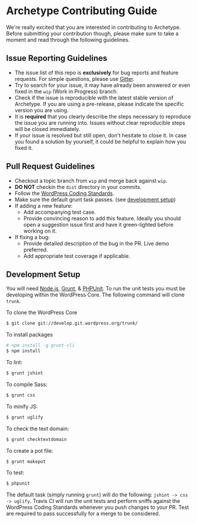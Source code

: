 # Archetype Contributing Guide

We're really excited that you are interested in contributing to Archetype. Before submitting your contribution though, please make sure to take a moment and read through the following guidelines.

## Issue Reporting Guidelines

- The issue list of this repo is **exclusively** for bug reports and feature requests. For simple questions, please use [Gitter](https://gitter.im/valendesigns/archetype).
- Try to search for your issue, it may have already been answered or even fixed in the `wip` (Work in Progress) branch.
- Check if the issue is reproducible with the latest stable version of Archetype. If you are using a pre-release, please indicate the specific version you are using.
- It is **required** that you clearly describe the steps necessary to reproduce the issue you are running into. Issues without clear reproducible steps will be closed immediately.
- If your issue is resolved but still open, don't hesitate to close it. In case you found a solution by yourself, it could be helpful to explain how you fixed it.

## Pull Request Guidelines

- Checkout a topic branch from `wip` and merge back against `wip`.
- **DO NOT** checkin the `dist` directory in your commits.
- Follow the [WordPress Coding Standards](https://make.wordpress.org/core/handbook/coding-standards/).
- Make sure the default grunt task passes. (see [development setup](#development-setup))
- If adding a new feature:
    - Add accompanying test case.
    - Provide convincing reason to add this feature. Ideally you should open a suggestion issue first and have it green-lighted before working on it.
- If fixing a bug:
    - Provide detailed description of the bug in the PR. Live demo preferred.
    - Add appropriate test coverage if applicable.

## Development Setup

You will need [Node.js](http://nodejs.org), [Grunt](http://gruntjs.com), & [PHPUnit](https://phpunit.de/getting-started.html). To run the unit tests you must be developing within the WordPress Core. The following command will clone `trunk`.

To clone the WordPress Core

``` bash
$ git clone git://develop.git.wordpress.org/trunk/
```

To install packages

``` bash
# npm install -g grunt-cli
$ npm install
```

To lint:

``` bash
$ grunt jshint
```

To compile Sass:

``` bash
$ grunt css
```

To minify JS:

``` bash
$ grunt uglify
```

To check the text domain:

``` bash
$ grunt checktextdomain
```

To create a pot file:

``` bash
$ grunt makepot
```

To test:

``` bash
$ phpunit
```

The default task (simply running `grunt`) will do the following: `jshint -> css -> uglify`. Travis CI will run the unit tests and perform sniffs against the WordPress Coding Standards whenever you push changes to your PR. Test are required to pass successfully for a merge to be considered.
